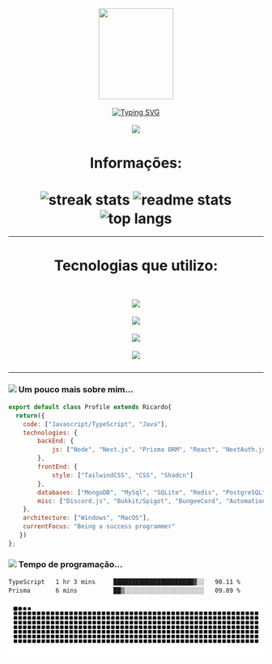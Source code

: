 <div align="center">
<img align="center" width="148" height="180" src="https://media1.tenor.com/images/68e8337fb4eb7e40645d832c64762a8b/tenor.gif?itemid=19443613">
</div>

<br>
<div align="center">
<a href="https://git.io/typing-svg"><img src="https://readme-typing-svg.demolab.com?font=Fira+Code&duration=1000&pause=500&center=true&vCenter=true&multiline=true&repeat=false&width=600&height=100&lines=Me+Chamo+Ricardo;+Estudante+e+Desenvolvedor" alt="Typing SVG" /></a>
      </div>



<div align="center">
     <br>
      <a href="https://discordapp.com/users/409801761470152704" target="_blank"><img src="https://img.shields.io/badge/Discord-5865F2?style=for-the-badge&logo=discord&logoColor=white" target="_blank"></a> 
      <br>
</div>

<div align="center">
                  <h1>Informações: <h1/>      
<img width=390 src="https://github-readme-streak-stats-salesp07.vercel.app/?user=yRicardinBaum&count_private=true&theme=react&border_radius=10" alt="streak stats"/>
  <img width=390 src="https://github-readme-stats-salesp07.vercel.app/api?username=yRicardinBaum&count_private=true&show_icons=true&theme=react&rank_icon=github&border_radius=10" alt="readme stats" />
  <br/>
  <img width=325 align="center" src="https://github-readme-stats-salesp07.vercel.app/api/top-langs/?username=yRicardinBaum&hide=HTML&langs_count=8&layout=compact&theme=react&border_radius=10&size_weight=0.5&count_weight=0.5&exclude_repo=github-readme-stats" alt="top langs" />
</div>
<hr/>    
<div align="center">
      <h1>Tecnologias que utilizo: <h1/> 
      <img src="https://skillicons.dev/icons?i=ts,js,java&theme=dark" />
      <br>
      <img src="https://skillicons.dev/icons?i=nodejs,pnpm,react,nextjs,prisma,tailwind,cloudflare,aws,gradle&theme=dark" />
      <br>
      <img src="https://skillicons.dev/icons?i=mongodb,mysql,sqlite,postgres,redis,firebase&theme=dark" />
      <br>
      <img src="https://skillicons.dev/icons?i=arch,apple,vscode&theme=dark" />     
</div>

<hr>

### <img src="https://media.giphy.com/media/VgCDAzcKvsR6OM0uWg/giphy.gif" width="40"> Um pouco mais sobre mim...  

```javascript
export default class Profile extends Ricardo{
  return({
    code: ["Javascript/TypeScript", "Java"],
    technologies: {
        backEnd: {
            js: ["Node", "Next.js", "Prisma ORM", "React", "NextAuth.js"],
        },
        frontEnd: {
            style: ["TailwindCSS", "CSS", "Shadcn"]
        },
        databases: ["MongoDB", "MySql", "SQLite", "Redis", "PostgreSQL"],
        misc: ["Discord.js", "Bukkit/Spigot", "BungeeCord", "Automation"]
    },
    architecture: ["Windows", "MacOS"],
    currentFocus: "Being a success programmer"
   })
};
```

### <img src="https://cdn-icons-png.flaticon.com/512/3349/3349548.png" width="20"> Tempo de programação...  
<!--START_SECTION:waka-->

```txt
TypeScript   1 hr 3 mins     ██████████████████████▓░░   90.11 %
Prisma       6 mins          ██▒░░░░░░░░░░░░░░░░░░░░░░   09.89 %
```

<!--END_SECTION:waka-->

<picture>
  <source media="(prefers-color-scheme: dark)" srcset="https://raw.githubusercontent.com/yRicardinBaum/yRicardinBaum/output/github-contribution-grid-snake-dark.svg">
  <source media="(prefers-color-scheme: light)" srcset="https://raw.githubusercontent.com/yRicardinBaum/yRicardinBaum/output/github-contribution-grid-snake.svg">
  <img alt="github contribution grid snake animation" src="https://raw.githubusercontent.com/yRicardinBaum/yRicardinBaum/output/github-contribution-grid-snake.svg">
</picture>
